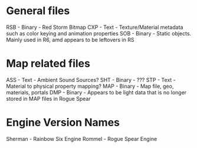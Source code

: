 # General files
RSB - Binary - Red Storm Bitmap
CXP - Text - Texture/Material metadata such as color keying and animation properties
SOB - Binary - Static objects. Mainly used in R6, amd appears to be leftovers in RS

# Map related files
ASS - Text - Ambient Sound Sources?
SHT - Binary - ???
STP - Text - Material to physical property mapping?
MAP - Binary - Map file, geo, materials, portals
DMP - Binary - Appears to be light data that is no longer stored in MAP files in Rogue Spear


# Engine Version Names
Sherman - Rainbow Six Engine
Rommel - Rogue Spear Engine